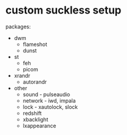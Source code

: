 custom suckless setup
======
packages:
* dwm
  * flameshot
  * dunst
* st
  * feh
  * picom
* xrandr
  * autorandr
* other
  * sound - pulseaudio
  * network - iwd, impala
  * lock - xautolock, slock
  * redshift
  * xbacklight
  * lxappearance

